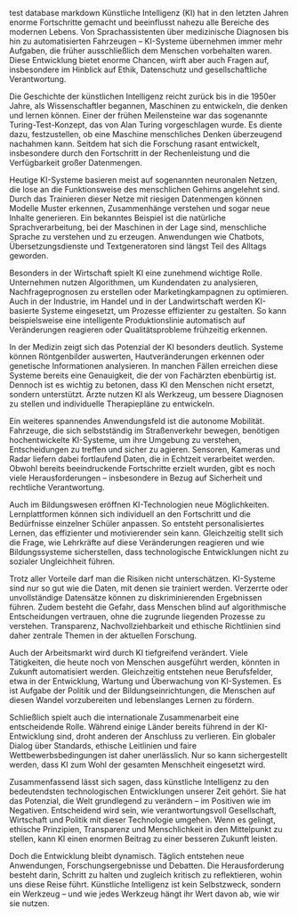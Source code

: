 test database markdown
Künstliche Intelligenz (KI) hat in den letzten Jahren enorme Fortschritte gemacht und beeinflusst nahezu alle Bereiche des modernen Lebens. Von Sprachassistenten über medizinische Diagnosen bis hin zu automatisierten Fahrzeugen – KI-Systeme übernehmen immer mehr Aufgaben, die früher ausschließlich dem Menschen vorbehalten waren. Diese Entwicklung bietet enorme Chancen, wirft aber auch Fragen auf, insbesondere im Hinblick auf Ethik, Datenschutz und gesellschaftliche Verantwortung.

Die Geschichte der künstlichen Intelligenz reicht zurück bis in die 1950er Jahre, als Wissenschaftler begannen, Maschinen zu entwickeln, die denken und lernen können. Einer der frühen Meilensteine war das sogenannte Turing-Test-Konzept, das von Alan Turing vorgeschlagen wurde. Es diente dazu, festzustellen, ob eine Maschine menschliches Denken überzeugend nachahmen kann. Seitdem hat sich die Forschung rasant entwickelt, insbesondere durch den Fortschritt in der Rechenleistung und die Verfügbarkeit großer Datenmengen.

Heutige KI-Systeme basieren meist auf sogenannten neuronalen Netzen, die lose an die Funktionsweise des menschlichen Gehirns angelehnt sind. Durch das Trainieren dieser Netze mit riesigen Datenmengen können Modelle Muster erkennen, Zusammenhänge verstehen und sogar neue Inhalte generieren. Ein bekanntes Beispiel ist die natürliche Sprachverarbeitung, bei der Maschinen in der Lage sind, menschliche Sprache zu verstehen und zu erzeugen. Anwendungen wie Chatbots, Übersetzungsdienste und Textgeneratoren sind längst Teil des Alltags geworden.

Besonders in der Wirtschaft spielt KI eine zunehmend wichtige Rolle. Unternehmen nutzen Algorithmen, um Kundendaten zu analysieren, Nachfrageprognosen zu erstellen oder Marketingkampagnen zu optimieren. Auch in der Industrie, im Handel und in der Landwirtschaft werden KI-basierte Systeme eingesetzt, um Prozesse effizienter zu gestalten. So kann beispielsweise eine intelligente Produktionslinie automatisch auf Veränderungen reagieren oder Qualitätsprobleme frühzeitig erkennen.

In der Medizin zeigt sich das Potenzial der KI besonders deutlich. Systeme können Röntgenbilder auswerten, Hautveränderungen erkennen oder genetische Informationen analysieren. In manchen Fällen erreichen diese Systeme bereits eine Genauigkeit, die der von Fachärzten ebenbürtig ist. Dennoch ist es wichtig zu betonen, dass KI den Menschen nicht ersetzt, sondern unterstützt. Ärzte nutzen KI als Werkzeug, um bessere Diagnosen zu stellen und individuelle Therapiepläne zu entwickeln.

Ein weiteres spannendes Anwendungsfeld ist die autonome Mobilität. Fahrzeuge, die sich selbstständig im Straßenverkehr bewegen, benötigen hochentwickelte KI-Systeme, um ihre Umgebung zu verstehen, Entscheidungen zu treffen und sicher zu agieren. Sensoren, Kameras und Radar liefern dabei fortlaufend Daten, die in Echtzeit verarbeitet werden. Obwohl bereits beeindruckende Fortschritte erzielt wurden, gibt es noch viele Herausforderungen – insbesondere in Bezug auf Sicherheit und rechtliche Verantwortung.

Auch im Bildungswesen eröffnen KI-Technologien neue Möglichkeiten. Lernplattformen können sich individuell an den Fortschritt und die Bedürfnisse einzelner Schüler anpassen. So entsteht personalisiertes Lernen, das effizienter und motivierender sein kann. Gleichzeitig stellt sich die Frage, wie Lehrkräfte auf diese Veränderungen reagieren und wie Bildungssysteme sicherstellen, dass technologische Entwicklungen nicht zu sozialer Ungleichheit führen.

Trotz aller Vorteile darf man die Risiken nicht unterschätzen. KI-Systeme sind nur so gut wie die Daten, mit denen sie trainiert werden. Verzerrte oder unvollständige Datensätze können zu diskriminierenden Ergebnissen führen. Zudem besteht die Gefahr, dass Menschen blind auf algorithmische Entscheidungen vertrauen, ohne die zugrunde liegenden Prozesse zu verstehen. Transparenz, Nachvollziehbarkeit und ethische Richtlinien sind daher zentrale Themen in der aktuellen Forschung.

Auch der Arbeitsmarkt wird durch KI tiefgreifend verändert. Viele Tätigkeiten, die heute noch von Menschen ausgeführt werden, könnten in Zukunft automatisiert werden. Gleichzeitig entstehen neue Berufsfelder, etwa in der Entwicklung, Wartung und Überwachung von KI-Systemen. Es ist Aufgabe der Politik und der Bildungseinrichtungen, die Menschen auf diesen Wandel vorzubereiten und lebenslanges Lernen zu fördern.

Schließlich spielt auch die internationale Zusammenarbeit eine entscheidende Rolle. Während einige Länder bereits führend in der KI-Entwicklung sind, droht anderen der Anschluss zu verlieren. Ein globaler Dialog über Standards, ethische Leitlinien und faire Wettbewerbsbedingungen ist daher unerlässlich. Nur so kann sichergestellt werden, dass KI zum Wohl der gesamten Menschheit eingesetzt wird.

Zusammenfassend lässt sich sagen, dass künstliche Intelligenz zu den bedeutendsten technologischen Entwicklungen unserer Zeit gehört. Sie hat das Potenzial, die Welt grundlegend zu verändern – im Positiven wie im Negativen. Entscheidend wird sein, wie verantwortungsvoll Gesellschaft, Wirtschaft und Politik mit dieser Technologie umgehen. Wenn es gelingt, ethische Prinzipien, Transparenz und Menschlichkeit in den Mittelpunkt zu stellen, kann KI einen enormen Beitrag zu einer besseren Zukunft leisten.

Doch die Entwicklung bleibt dynamisch. Täglich entstehen neue Anwendungen, Forschungsergebnisse und Debatten. Die Herausforderung besteht darin, Schritt zu halten und zugleich kritisch zu reflektieren, wohin uns diese Reise führt. Künstliche Intelligenz ist kein Selbstzweck, sondern ein Werkzeug – und wie jedes Werkzeug hängt ihr Wert davon ab, wie wir sie nutzen.